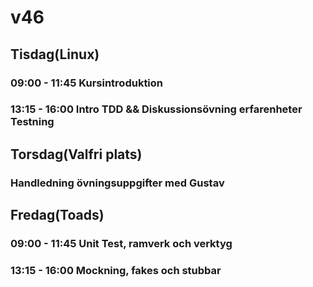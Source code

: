 # v46

## Tisdag(Linux)
### 09:00 - 11:45 Kursintroduktion
### 13:15 - 16:00 Intro TDD && Diskussionsövning erfarenheter Testning

## Torsdag(Valfri plats)
### Handledning övningsuppgifter med Gustav

## Fredag(Toads)
### 09:00 - 11:45 Unit Test, ramverk och verktyg
### 13:15 - 16:00 Mockning, fakes och stubbar